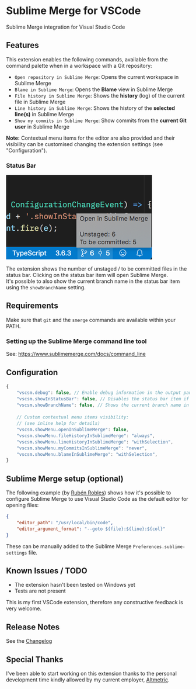 # Sublime Merge for VSCode

Sublime Merge integration for Visual Studio Code

## Features

This extension enables the following commands, available from the
command palette when in a workspace with a Git repository:

- `Open repository in Sublime Merge`: Opens the current workspace in Sublime Merge
- `Blame in Sublime Merge`: Opens the **Blame** view in Sublime Merge
- `File history in Sublime Merge`: Shows the **history** (log) of the current file in Sublime Merge
- `Line history in Sublime Merge`: Shows the history of the **selected line(s)** in Sublime Merge
- `Show my commits in Sublime Merge`: Show commits from the **current Git user** in Sublime Merge

**Note:** Contextual menu items for the editor are also provided and their visibility can be
customised changing the extension settings (see "Configuration").

### Status Bar

![Status Bar](assets/status_bar.png)

The extension shows the number of unstaged / to be committed files in the status bar. 
Clicking on the status bar item will open Sublime Merge.  
It's possible to also show the current branch name
in the status bar item using the `showBranchName` setting.

## Requirements

Make sure that `git` and the `smerge` commands are available within your PATH.

### Setting up the Sublime Merge command line tool

See: https://www.sublimemerge.com/docs/command_line

## Configuration

```js
{
	"vscsm.debug": false, // Enable debug information in the output panel; default: false
	"vscsm.showInStatusBar": false, // Disables the status bar item if false; default: true
	"vscsm.showBranchName": false, // Shows the current branch name in the status bar item; default: false

	// Custom contextual menu items visibility:
	// (see inline help for details)
	"vscsm.showMenu.openInSublimeMerge": false,
	"vscsm.showMenu.fileHistoryInSublimeMerge": "always",
	"vscsm.showMenu.lineHistoryInSublimeMerge": "withSelection",
	"vscsm.showMenu.myCommitsInSublimeMerge": "never",
	"vscsm.showMenu.blameInSublimeMerge": "withSelection",
}
```

## Sublime Merge setup (optional)

The following example (by [Rubén Robles](https://twitter.com/D8vjork/status/1158303356382842881)) shows how it's possible to configure Sublime Merge to use Visual Studio Code as the default editor for opening files:

```json
{
	"editor_path": "/usr/local/bin/code",
	"editor_argument_format": "--goto ${file}:${line}:${col}"
}
```
These can be manually added to the Sublime Merge `Preferences.sublime-settings` file.

## Known Issues / TODO

- The extension hasn't been tested on Windows yet
- Tests are not present

This is my first VSCode extension, therefore any constructive feedback is very welcome.

## Release Notes

See the [Changelog](CHANGELOG.md)

## Special Thanks

I've been able to start working on this extension thanks to the personal development time kindly allowed
by my current employer, [Altmetric](https://www.altmetric.com/jobs/).
